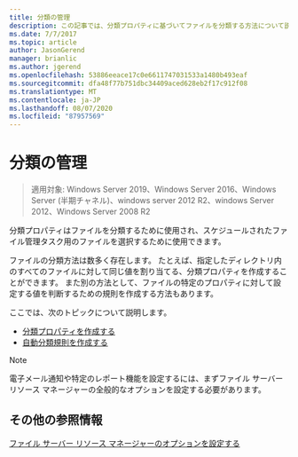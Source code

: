 ```yaml
---
title: 分類の管理
description: この記事では、分類プロパティに基づいてファイルを分類する方法について説明します。
ms.date: 7/7/2017
ms.topic: article
author: JasonGerend
manager: brianlic
ms.author: jgerend
ms.openlocfilehash: 53886eeace17c0e6611747031533a1480b493eaf
ms.sourcegitcommit: dfa48f77b751dbc34409aced628eb2f17c912f08
ms.translationtype: MT
ms.contentlocale: ja-JP
ms.lasthandoff: 08/07/2020
ms.locfileid: "87957569"
---
```

# <a name="classification-management"></a>分類の管理

> 適用対象: Windows Server 2019、Windows Server 2016、Windows Server (半期チャネル)、windows server 2012 R2、windows Server 2012、Windows Server 2008 R2

分類プロパティはファイルを分類するために使用され、スケジュールされたファイル管理タスク用のファイルを選択するために使用できます。

ファイルの分類方法は数多く存在します。 たとえば、指定したディレクトリ内のすべてのファイルに対して同じ値を割り当てる、分類プロパティを作成することができます。 また別の方法として、ファイルの特定のプロパティに対して設定する値を判断するための規則を作成する方法もあります。

ここでは、次のトピックについて説明します。

-   [分類プロパティを作成する](create-classification-property.md)
-   [自動分類規則を作成する](create-automatic-classification-rule.md)


> [!Note]
> 電子メール通知や特定のレポート機能を設定するには、まずファイル サーバー リソース マネージャーの全般的なオプションを設定する必要があります。


## <a name="additional-references"></a>その他の参照情報

[ファイル サーバー リソース マネージャーのオプションを設定する](setting-file-server-resource-manager-options.md)